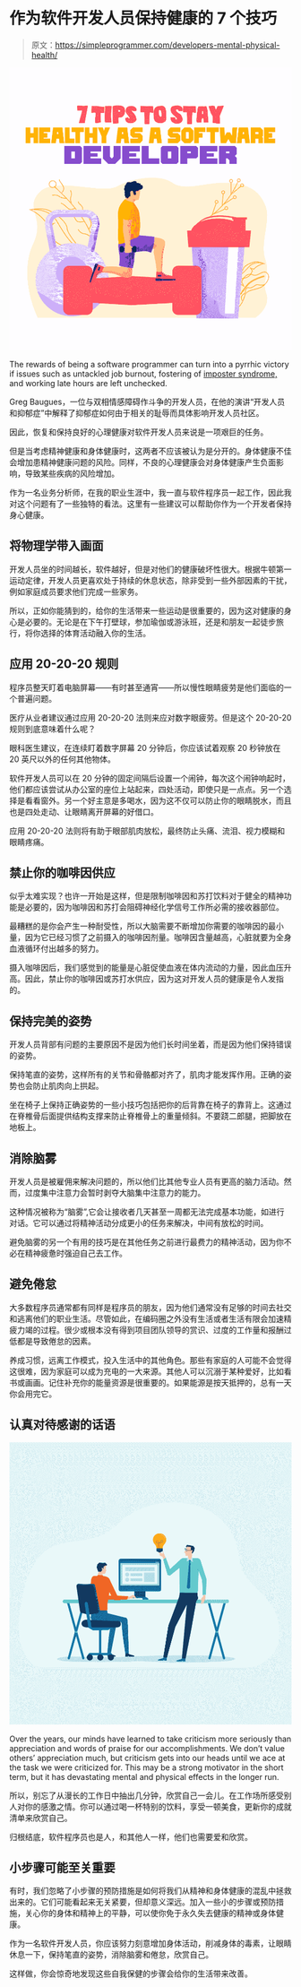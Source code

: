 # 作为软件开发人员保持健康的 7 个技巧

> 原文：<https://simpleprogrammer.com/developers-mental-physical-health/>

![](img/9a47dbb0ac0d9c95ed5abcaf168e25e7.png)

The rewards of being a software programmer can turn into a pyrrhic victory if issues such as untackled job burnout, fostering of [imposter syndrome,](https://simpleprogrammer.com/programmer-impostor-syndrome/) and working late hours are left unchecked.

Greg Baugues，一位与双相情感障碍作斗争的开发人员，在他的演讲“开发人员和抑郁症”中解释了抑郁症如何由于相关的耻辱而具体影响开发人员社区。

因此，恢复和保持良好的心理健康对软件开发人员来说是一项艰巨的任务。

但是当考虑精神健康和身体健康时，这两者不应该被认为是分开的。身体健康不佳会增加患精神健康问题的风险。同样，不良的心理健康会对身体健康产生负面影响，导致某些疾病的风险增加。

作为一名业务分析师，在我的职业生涯中，我一直与软件程序员一起工作，因此我对这个问题有了一些独特的看法。这里有一些建议可以帮助你作为一个开发者保持身心健康。

## 将物理学带入画面

开发人员坐的时间越长，软件越好，但是对他们的健康破坏性很大。根据牛顿第一运动定律，开发人员更喜欢处于持续的休息状态，除非受到一些外部因素的干扰，例如家庭成员要求他们完成一些家务。

所以，正如你能猜到的，给你的生活带来一些运动是很重要的，因为这对健康的身心是必要的。无论是在下午打壁球，参加瑜伽或游泳班，还是和朋友一起徒步旅行，将你选择的体育活动融入你的生活。

## 应用 20-20-20 规则

程序员整天盯着电脑屏幕——有时甚至通宵——所以慢性眼睛疲劳是他们面临的一个普遍问题。

医疗从业者建议通过应用 20-20-20 法则来应对数字眼疲劳。但是这个 20-20-20 规则到底意味着什么呢？

眼科医生建议，在连续盯着数字屏幕 20 分钟后，你应该试着观察 20 秒钟放在 20 英尺以外的任何其他物体。

软件开发人员可以在 20 分钟的固定间隔后设置一个闹钟，每次这个闹钟响起时，他们都应该尝试从办公室的座位上站起来，四处活动，即使只是一点点。另一个选择是看看窗外。另一个好主意是多喝水，因为这不仅可以防止你的眼睛脱水，而且也是四处走动、让眼睛离开屏幕的好借口。

应用 20-20-20 法则将有助于眼部肌肉放松，最终防止头痛、流泪、视力模糊和眼睛疼痛。

## 禁止你的咖啡因供应

似乎太难实现？也许一开始是这样，但是限制咖啡因和苏打饮料对于健全的精神功能是必要的，因为咖啡因和苏打会阻碍神经化学信号工作所必需的接收器部位。

最糟糕的是你会产生一种耐受性，所以大脑需要不断增加你需要的咖啡因的最小量，因为它已经习惯了之前摄入的咖啡因剂量。咖啡因含量越高，心脏就要为全身血液循环付出越多的努力。

摄入咖啡因后，我们感觉到的能量是心脏促使血液在体内流动的力量，因此血压升高。因此，禁止你的咖啡因或苏打水供应，因为这对开发人员的健康是令人发指的。

## 保持完美的姿势

开发人员背部有问题的主要原因不是因为他们长时间坐着，而是因为他们保持错误的姿势。

保持笔直的姿势，这样所有的关节和骨骼都对齐了，肌肉才能发挥作用。正确的姿势也会防止肌肉向上拱起。

坐在椅子上保持正确姿势的一些小技巧包括把你的后背靠在椅子的靠背上。这通过在脊椎骨后面提供结构支撑来防止脊椎骨上的重量倾斜。不要跷二郎腿，把脚放在地板上。

## 消除脑雾

开发人员是被雇佣来解决问题的，所以他们比其他专业人员有更高的脑力活动。然而，过度集中注意力会暂时剥夺大脑集中注意力的能力。

这种情况被称为“脑雾”,它会让接收者几天甚至一周都无法完成基本功能，如进行对话。它可以通过将精神活动分成更小的任务来解决，中间有放松的时间。

避免脑雾的另一个有用的技巧是在其他任务之前进行最费力的精神活动，因为你不必在精神疲惫时强迫自己去工作。

## 避免倦怠

大多数程序员通常都有同样是程序员的朋友，因为他们通常没有足够的时间去社交和逃离他们的职业生活。尽管如此，在编码圈之外没有生活或者生活有限会加速精疲力竭的过程。很少或根本没有得到项目团队领导的赏识、过度的工作量和报酬过低都是导致倦怠的因素。

养成习惯，远离工作模式，投入生活中的其他角色。那些有家庭的人可能不会觉得这很难，因为家庭可以成为充电的一大来源。其他人可以沉溺于某种爱好，比如看书或画画。记住补充你的能量资源是很重要的。如果能源是按天抵押的，总有一天你会用完它。

## 认真对待感谢的话语

![](img/5ed796f55c00aaa69d96eaa2e8a0391a.png)

Over the years, our minds have learned to take criticism more seriously than appreciation and words of praise for our accomplishments. We don’t value others’ appreciation much, but criticism gets into our heads until we ace at the task we were criticized for. This may be a strong motivator in the short term, but it has devastating mental and physical effects in the longer run.

所以，别忘了从漫长的工作日中抽出几分钟，欣赏自己一会儿。在工作场所感受别人对你的感激之情。你可以通过喝一杯特别的饮料，享受一顿美食，更新你的成就清单来欣赏自己。

归根结底，软件程序员也是人，和其他人一样，他们也需要爱和欣赏。

## 小步骤可能至关重要

有时，我们忽略了小步骤的预防措施是如何将我们从精神和身体健康的混乱中拯救出来的。它们可能看起来无关紧要，但却意义深远。加入一些小的步骤或预防措施，关心你的身体和精神上的平静，可以使你免于永久失去健康的精神或身体健康。

作为一名软件开发人员，你应该努力刻意增加身体活动，削减身体的毒素，让眼睛休息一下，保持笔直的姿势，消除脑雾和倦怠，欣赏自己。

这样做，你会惊奇地发现这些自我保健的步骤会给你的生活带来改善。